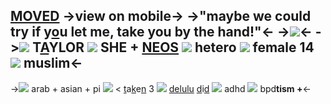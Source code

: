 [MOVED](heartsforhim) ->view on mobile->
->**"maybe we could try if y[o](https://rentry.co/sparkedlightning)u let me,
take you by the hand!"**<-
->![](https://i.pinimg.com/474x/5e/ae/b0/5eaeb02cb1f7fc904d587ed64799ff26.jpg)<-
->**![](https://pixelbank.neocities.org/decome/instuments/c875a2d9.gif) T[A](https://rentry.co/sanasnames)YLOR ![](https://pixelbank.neocities.org/decome/decorative/3afeee45.png) SHE + [NEOS](https://rentry.co/dehyasprns) ![](https://pixelbank.neocities.org/decome/hearts/6f6781e2.gif)**
hetero ![](https://pixelbank.neocities.org/decome/small%20little%20creatures/f1123872.gif) female
14  ![](https://pixelbank.neocities.org/decome/space%20and%20skies/9023aea9.gif) muslim<-
---
->![](https://pixelbank.neocities.org/decome/wings/b64cb377.gif) arab + asian + pi ![](https://pixelbank.neocities.org/decome/wings/e432e8ed.gif)
< [t](sparkedlightning)a[k](https://rentry.co/sparkedlightning)e[n](https://rentry.co/sparkedlightning) 3 ![](https://pixelbank.neocities.org/decome/bows/a65930b5.gif) [delulu](https://rentry.co/deluluss)
[d](https://rentry.co/show-stopper)i[d](https://rentry.co/daanyasources) ![](https://pixelbank.neocities.org/decome/hearts/06a34e48.gif) adhd ![](https://pixelbank.neocities.org/decome/computers%20and%20electronics/eb5d035f.gif) bpd**tism +**<-